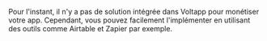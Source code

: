 Pour l'instant, il n'y a pas de solution intégrée dans Voltapp pour monétiser votre app. Cependant, vous pouvez facilement l'implémenter en utilisant des outils comme Airtable et Zapier par exemple.
